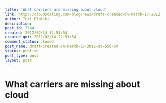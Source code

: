 ```yaml
---
title: 'What carriers are missing about cloud'
link: http://cloudscaling.com/blog/news/draft-created-on-march-17-2012-at-550-pm/
author: Teri Elniski
description: 
post_id: 3744
created: 2012/02/14 14:51:54
created_gmt: 2012/02/14 22:51:54
comment_status: closed
post_name: draft-created-on-march-17-2012-at-550-pm
status: publish
post_type: post
layout: post
---
```


# What carriers are missing about cloud

